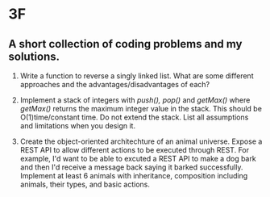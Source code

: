 # 3F
## A short collection of coding problems and my solutions.

1. Write a function to reverse a singly linked list. What are some different approaches and the advantages/disadvantages of each?

2. Implement a stack of integers with <i>push(), pop()</i> and <i> getMax()</i> where <i>getMax()</i> returns the maximum integer value in the stack. This should be O(1)time/constant time. Do not extend the stack. List all assumptions and limitations when you design it.

3. Create the object-oriented architechture of an animal universe. Expose a REST API to allow different actions to be executed through REST. For example, I'd want to be able to excuted a REST API to make a dog bark and then I'd receive a message back saying it barked successfully. Implement at least 6 animals with inheritance, composition including animals, their types, and basic actions.

